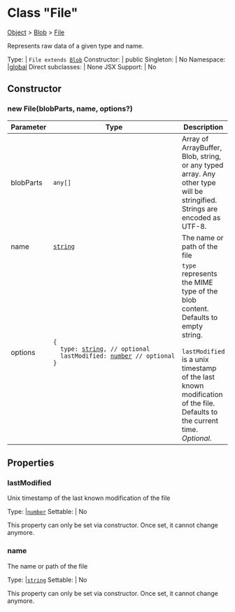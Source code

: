 ---
---
# Class "File"

<a href="https://developer.mozilla.org/en-US/docs/Web/JavaScript/Reference/Global_Objects/Object" title="View &quot;Object&quot; on MDN">Object</a> > <a href="Blob.html" title="Blob Class Reference">Blob</a> > <a href="#" >File</a>

Represents raw data of a given type and name.


Type: | <code style="white-space: nowrap">File extends <a href="Blob.html" title="Blob Class Reference">Blob</a></code>
Constructor: | public
Singleton: | No
Namespace: |<a href="../modules.html#startup" >global</a>
Direct subclasses: | None
JSX Support: | No


## Constructor

### new File(blobParts, name, options?)

Parameter|Type|Description
-|-|-
blobParts | <code style="white-space: nowrap"><a title="Literally any JavaScript value">any</a>[]</code> | Array of ArrayBuffer, Blob, string, or any typed array. Any other type will be stringified. Strings are encoded as UTF-8.
name | <code style="white-space: nowrap"><a href="https://developer.mozilla.org/en-US/docs/Web/JavaScript/Data_structures#string_type" title="View &quot;string&quot; on MDN">string</a></code> | The name or path of the file
options | <code style="white-space: nowrap">{<br/>&nbsp;&nbsp;type: <a href="https://developer.mozilla.org/en-US/docs/Web/JavaScript/Data_structures#string_type" title="View &quot;string&quot; on MDN">string</a>, // optional<br/>&nbsp;&nbsp;lastModified: <a href="https://developer.mozilla.org/en-US/docs/Web/JavaScript/Data_structures#number_type" title="View &quot;number&quot; on MDN">number</a> // optional<br/>}</code> | `type` represents the MIME type of the blob content. Defaults to empty string. <br/><br/>`lastModified` is a unix timestamp of the last known modification of the file. Defaults to the current time. *Optional.*

## Properties

### lastModified


Unix timestamp of the last known modification of the file

Type: |<code style="white-space: nowrap"><a href="https://developer.mozilla.org/en-US/docs/Web/JavaScript/Data_structures#number_type" title="View &quot;number&quot; on MDN">number</a></code>
Settable: | No




This property can only be set via constructor. Once set, it cannot change anymore.



### name


The name or path of the file

Type: |<code style="white-space: nowrap"><a href="https://developer.mozilla.org/en-US/docs/Web/JavaScript/Data_structures#string_type" title="View &quot;string&quot; on MDN">string</a></code>
Settable: | No




This property can only be set via constructor. Once set, it cannot change anymore.




